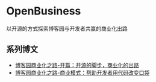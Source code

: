 # OpenBusiness
以开源的方式探索博客园与开发者共赢的商业化出路

## 系列博文
* [博客园商业化之路-开篇：开源的脚步，商业化的出路](https://www.cnblogs.com/cmt/p/18133891)
* [博客园商业化之路-商业模式：帮助开发者用代码改变口袋](https://www.cnblogs.com/cmt/p/18148611)
